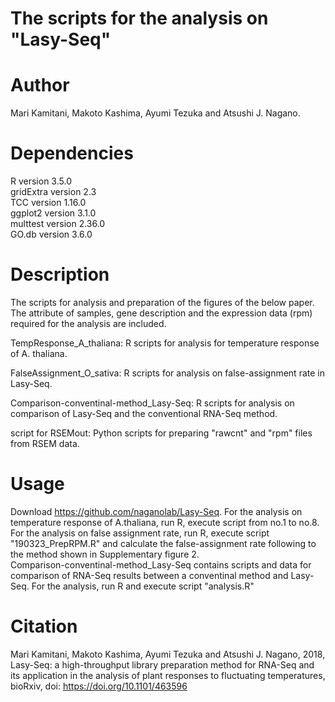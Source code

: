 # The scripts for the analysis on "Lasy-Seq"

# Author
Mari Kamitani, Makoto Kashima, Ayumi Tezuka and Atsushi J. Nagano.

# Dependencies
R version 3.5.0  
gridExtra version 2.3  
TCC version 1.16.0  
ggplot2 version 3.1.0  
multtest version 2.36.0  
GO.db version 3.6.0  

# Description
The scripts for analysis and preparation of the figures of the below paper.
The attribute of samples, gene description and the expression data (rpm) required for the analysis are included.

TempResponse_A_thaliana: R scripts for analysis for temperature response of A. thaliana.  

FalseAssignment_O_sativa: R scripts for analysis on false-assignment rate in Lasy-Seq.  

Comparison-conventinal-method_Lasy-Seq: R scripts for analysis on comparison of Lasy-Seq and the conventional RNA-Seq method.     

script for RSEMout: Python scripts for preparing "rawcnt" and "rpm" files from RSEM data.  


# Usage
Download https://github.com/naganolab/Lasy-Seq. 
For the analysis on temperature response of A.thaliana, run R, execute script from no.1 to no.8.  
For the analysis on false assignment rate, run R, execute script "190323_PrepRPM.R" and calculate the false-assignment rate following to the method shown in Supplementary figure 2.  
Comparison-conventinal-method_Lasy-Seq contains scripts and data for comparison of RNA-Seq results between a conventinal method and Lasy-Seq. For the analysis, run R and execute script "analysis.R"  

# Citation
Mari Kamitani, Makoto Kashima, Ayumi Tezuka and Atsushi J. Nagano, 2018, Lasy-Seq: a high-throughput library preparation method for RNA-Seq and its application in the analysis of plant responses to fluctuating temperatures, bioRxiv, doi: https://doi.org/10.1101/463596

